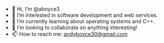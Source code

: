 - 👋 Hi, I’m @aboyce3
- 👀 I’m interested in software development and web services.
- 🌱 I’m currently learning about operating systems and C++.
- 💞️ I’m looking to collaborate on anything interesting!
- 📫 How to reach me: andyboyce30@gmail.com

<!---
aboyce3/aboyce3 is a ✨ special ✨ repository because its `README.md` (this file) appears on your GitHub profile.
You can click the Preview link to take a look at your changes.
--->

